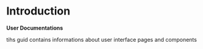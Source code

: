 # Introduction

**User Documentations**

tihs guid contains informations about user interface pages and components
